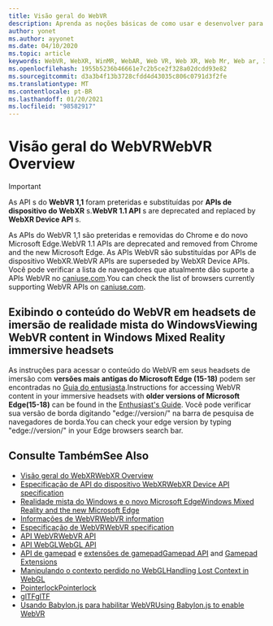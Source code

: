 ```yaml
---
title: Visão geral do WebVR
description: Aprenda as noções básicas de como usar e desenvolver para aplicativos WebVR executados em headsets de imersão de realidade mista do Windows.
author: yonet
ms.author: ayyonet
ms.date: 04/10/2020
ms.topic: article
keywords: WebVR, WebXR, WinMR, WebAR, Web VR, Web XR, Web Mr, Web ar, 360, 360 vídeo, 360 vídeos, 360 Photo, 360 fotos, 360 Content, imersiva Web, immersiveweb, IW
ms.openlocfilehash: 1955b5236b46661e7c2b5ce2f328a02dcdd93e82
ms.sourcegitcommit: d3a3b4f13b3728cfdd4d43035c806c0791d3f2fe
ms.translationtype: MT
ms.contentlocale: pt-BR
ms.lasthandoff: 01/20/2021
ms.locfileid: "98582917"
---
```

# <a name="webvr-overview"></a><span data-ttu-id="54729-104">Visão geral do WebVR</span><span class="sxs-lookup"><span data-stu-id="54729-104">WebVR Overview</span></span>

> [!IMPORTANT]
> <span data-ttu-id="54729-105">As API s do **WebVR 1,1** foram preteridas e substituídas por **APIs de dispositivo do WebXR** s.</span><span class="sxs-lookup"><span data-stu-id="54729-105">**WebVR 1.1 API** s are deprecated and replaced by **WebXR Device API** s.</span></span>

<span data-ttu-id="54729-106">As APIs do WebVR 1,1 são preteridas e removidas do Chrome e do novo Microsoft Edge.</span><span class="sxs-lookup"><span data-stu-id="54729-106">WebVR 1.1 APIs are deprecated and removed from Chrome and the new Microsoft Edge.</span></span> <span data-ttu-id="54729-107">As APIs WebVR são substituídas por APIs de dispositivo WebXR.</span><span class="sxs-lookup"><span data-stu-id="54729-107">WebVR APIs are superseded by WebXR Device APIs.</span></span> <span data-ttu-id="54729-108">Você pode verificar a lista de navegadores que atualmente dão suporte a APIs WebVR no [caniuse.com](https://caniuse.com/#search=webvr).</span><span class="sxs-lookup"><span data-stu-id="54729-108">You can check the list of browsers currently supporting WebVR APIs on [caniuse.com](https://caniuse.com/#search=webvr).</span></span>

## <a name="viewing-webvr-content-in-windows-mixed-reality-immersive-headsets"></a><span data-ttu-id="54729-109">Exibindo o conteúdo do WebVR em headsets de imersão de realidade mista do Windows</span><span class="sxs-lookup"><span data-stu-id="54729-109">Viewing WebVR content in Windows Mixed Reality immersive headsets</span></span>

<span data-ttu-id="54729-110">As instruções para acessar o conteúdo do WebVR em seus headsets de imersão com **versões mais antigas do Microsoft Edge (15-18)** podem ser encontradas no [Guia do entusiasta](/windows/mixed-reality/enthusiast-guide/webvr).</span><span class="sxs-lookup"><span data-stu-id="54729-110">Instructions for accessing WebVR content in your immersive headsets with **older versions of Microsoft Edge(15-18)** can be found in the [Enthusiast's Guide](/windows/mixed-reality/enthusiast-guide/webvr).</span></span> <span data-ttu-id="54729-111">Você pode verificar sua versão de borda digitando "edge://version/" na barra de pesquisa de navegadores de borda.</span><span class="sxs-lookup"><span data-stu-id="54729-111">You can check your edge version by typing "edge://version/" in your Edge browsers search bar.</span></span>

## <a name="see-also"></a><span data-ttu-id="54729-112">Consulte Também</span><span class="sxs-lookup"><span data-stu-id="54729-112">See Also</span></span>

* [<span data-ttu-id="54729-113">Visão geral do WebXR</span><span class="sxs-lookup"><span data-stu-id="54729-113">WebXR Overview</span></span>](webxr-overview.md)
* [<span data-ttu-id="54729-114">Especificação de API do dispositivo WebXR</span><span class="sxs-lookup"><span data-stu-id="54729-114">WebXR Device API specification</span></span>](https://immersive-web.github.io/webxr/)
* [<span data-ttu-id="54729-115">Realidade mista do Windows e o novo Microsoft Edge</span><span class="sxs-lookup"><span data-stu-id="54729-115">Windows Mixed Reality and the new Microsoft Edge</span></span>](/windows/mixed-reality/new-microsoft-edge)
* [<span data-ttu-id="54729-116">Informações de WebVR</span><span class="sxs-lookup"><span data-stu-id="54729-116">WebVR information</span></span>](https://webvr.info)
* [<span data-ttu-id="54729-117">Especificação de WebVR</span><span class="sxs-lookup"><span data-stu-id="54729-117">WebVR specification</span></span>](https://w3c.github.io/webvr/)
* <span data-ttu-id="54729-118">[API WebVR](/previous-versions//mt806281(v=vs.85))</span><span class="sxs-lookup"><span data-stu-id="54729-118">[WebVR API](/previous-versions//mt806281(v=vs.85))</span></span>
* <span data-ttu-id="54729-119">[API WebGL](/previous-versions/windows/internet-explorer/ie-developer/dev-guides/bg182648(v=vs.85))</span><span class="sxs-lookup"><span data-stu-id="54729-119">[WebGL API](/previous-versions/windows/internet-explorer/ie-developer/dev-guides/bg182648(v=vs.85))</span></span>
* <span data-ttu-id="54729-120">[API de gamepad](https://msdn.microsoft.com/library/dn743630(v=vs.85).aspx) e [extensões de gamepad](https://w3c.github.io/gamepad/extensions.html)</span><span class="sxs-lookup"><span data-stu-id="54729-120">[Gamepad API](https://msdn.microsoft.com/library/dn743630(v=vs.85).aspx) and [Gamepad Extensions](https://w3c.github.io/gamepad/extensions.html)</span></span>
* [<span data-ttu-id="54729-121">Manipulando o contexto perdido no WebGL</span><span class="sxs-lookup"><span data-stu-id="54729-121">Handling Lost Context in WebGL</span></span>](https://www.khronos.org/webgl/wiki/HandlingContextLost)
* [<span data-ttu-id="54729-122">Pointerlock</span><span class="sxs-lookup"><span data-stu-id="54729-122">Pointerlock</span></span>](https://www.w3.org/TR/pointerlock/)
* [<span data-ttu-id="54729-123">glTF</span><span class="sxs-lookup"><span data-stu-id="54729-123">glTF</span></span>](https://www.khronos.org/gltf)
* [<span data-ttu-id="54729-124">Usando Babylon.js para habilitar WebVR</span><span class="sxs-lookup"><span data-stu-id="54729-124">Using Babylon.js to enable WebVR</span></span>](/windows/uwp/get-started/adding-webvr-to-a-babylonjs-game)